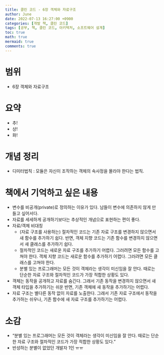 ```yaml
---
title: 클린 코드 - 6장 객체와 자료구조
author: June
date: 2022-07-13 16:27:00 +0900
categories: [개발 책, 클린 코드]
tags: [공부, 책, 클린 코드, 아키텍처, 소프트웨어 설계]
toc: true
math: true
mermaid: true
comments: true
---
```

# 범위
- 6장 객체와 자료구조

# 요약
- 추!
- 상!
- 화!

# 개념 정리
- 디미터법칙 : 모듈은 자신이 조작하는 객체의 속사정을 몰라야 한다는 법칙.

# 책에서 기억하고 싶은 내용
- 변수를 비공개(private)로 정의하는 이유가 있다. 남들이 변수에 의존하지 않게 만들고 싶어서다.
- 자료를 세세하게 공개하기보다는 추상적인 개념으로 표현하는 편이 좋다.
- 자료/객체 비대칭
    - (자료 구조를 사용하는) 절차적인 코드는 기존 자료 구조를 변경하지 않으면서 새 함수를 추가하기 쉽다. 반면, 객체 지향 코드는 기존 함수를 변경하지 않으면서 새 클래스를 추가하기 쉽다.
    - 절차적인 코드는 새로운 자료 구조를 추가하기 어렵다. 그러려면 모든 함수를 고쳐야 한다. 객체 지향 코드는 새로운 함수를 추가하기 어렵다. 그러려면 모든 클래스를 고쳐야 한다.
    - 분별 있는 프로그래머는 모든 것이 객체라는 생각이 미신임을 잘 안다. 때로는 단순한 자료 구조와 절차적인 코드가 가장 적합한 상황도 있다.
- 객체는 동작을 공개하고 자료를 숨긴다. 그래서 기존 동작을 변경하지 않으면서 새 객체 타입을 추가하기는 쉬운 반면, 기존 객체에 새 동작을 추가하기는 어렵다.
- 자료 구조는 별다른 동작 없이 자료를 노출한다. 그래서 기존 자료 구조에서 동작을 추가하는 쉬우나, 기존 함수에 새 자료 구조를 추가하기는 어렵다.

# 소감
- “분별 있는 프로그래머는 모든 것이 객체라는 생각이 미신임을 잘 안다. 때로는 단순한 자료 구조와 절차적인 코드가 가장 적합한 상황도 있다.”
- 반성하는 분별이 없었던 개발자 1인 ㅠㅠ